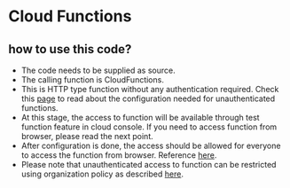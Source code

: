 # Cloud Functions

## how to use this code?
* The code needs to be supplied as source.
* The calling function is CloudFunctions.
* This is HTTP type function without any authentication required. Check this [page](https://cloud.google.com/functions/docs/securing/managing-access-iam#allowing_unauthenticated_http_function_invocation) to read about the configuration needed for unauthenticated functions.
* At this stage, the access to function will be available through test function feature in cloud console. If you need to access function from browser, please read the next point.
* After configuration is done, the access should be allowed for everyone to access the function from browser. Reference [here](https://cloud.google.com/functions/docs/securing/managing-access-iam#after_deployment).
* Please note that unauthenticated access to function can be restricted using organization policy as described [here](https://cloud.google.com/functions/docs/securing/managing-access-iam#domain_restricted_sharing).
